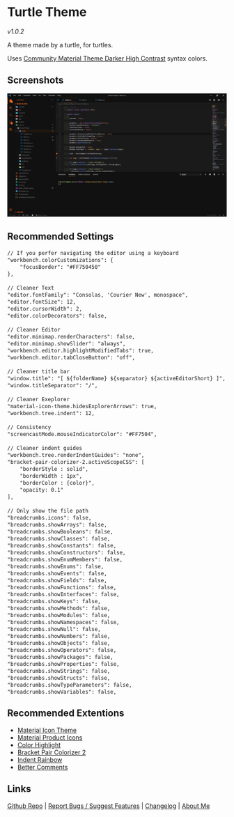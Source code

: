 # Turtle Theme

_v1.0.2_

A theme made by a turtle, for turtles.

Uses [Community Material Theme Darker High Contrast](https://marketplace.visualstudio.com/items?itemName=Equinusocio.vsc-community-material-theme) syntax colors.

## Screenshots

![C# code of a Music Player](https://github.com/CiberTurtle/Turtle-Theme/blob/master/images/screenshots/cs_music-player.png?raw=false)

## Recommended Settings

```jsonc
// If you perfer navigating the editor using a keyboard
"workbench.colorCustomizations": {
	"focusBorder": "#FF750450"
},

// Cleaner Text
"editor.fontFamily": "Consolas, 'Courier New', monospace",
"editor.fontSize": 12,
"editor.cursorWidth": 2,
"editor.colorDecorators": false,

// Cleaner Editor
"editor.minimap.renderCharacters": false,
"editor.minimap.showSlider": "always",
"workbench.editor.highlightModifiedTabs": true,
"workbench.editor.tabCloseButton": "off",

// Cleaner title bar
"window.title": "[ ${folderName} ${separator} ${activeEditorShort} ]",
"window.titleSeparator": "/",

// Cleaner Exeplorer
"material-icon-theme.hidesExplorerArrows": true,
"workbench.tree.indent": 12,

// Consistency
"screencastMode.mouseIndicatorColor": "#FF7504",

// Cleaner indent guides
"workbench.tree.renderIndentGuides": "none",
"bracket-pair-colorizer-2.activeScopeCSS": [
	"borderStyle : solid",
	"borderWidth : 1px",
	"borderColor : {color}",
	"opacity: 0.1"
],

// Only show the file path
"breadcrumbs.icons": false,
"breadcrumbs.showArrays": false,
"breadcrumbs.showBooleans": false,
"breadcrumbs.showClasses": false,
"breadcrumbs.showConstants": false,
"breadcrumbs.showConstructors": false,
"breadcrumbs.showEnumMembers": false,
"breadcrumbs.showEnums": false,
"breadcrumbs.showEvents": false,
"breadcrumbs.showFields": false,
"breadcrumbs.showFunctions": false,
"breadcrumbs.showInterfaces": false,
"breadcrumbs.showKeys": false,
"breadcrumbs.showMethods": false,
"breadcrumbs.showModules": false,
"breadcrumbs.showNamespaces": false,
"breadcrumbs.showNull": false,
"breadcrumbs.showNumbers": false,
"breadcrumbs.showObjects": false,
"breadcrumbs.showOperators": false,
"breadcrumbs.showPackages": false,
"breadcrumbs.showProperties": false,
"breadcrumbs.showStrings": false,
"breadcrumbs.showStructs": false,
"breadcrumbs.showTypeParameters": false,
"breadcrumbs.showVariables": false,
```

## Recommended Extentions

- [Material Icon Theme](https://marketplace.visualstudio.com/items?itemName=PKief.material-icon-theme)
- [Material Product Icons](https://marketplace.visualstudio.com/items?itemName=PKief.material-product-icons)
- [Color Highlight](https://marketplace.visualstudio.com/items?itemName=naumovs.color-highlight)
- [Bracket Pair Colorizer 2](https://marketplace.visualstudio.com/items?itemName=CoenraadS.bracket-pair-colorizer-2)
- [Indent Rainbow](https://marketplace.visualstudio.com/items?itemName=oderwat.indent-rainbow)
- [Better Comments](https://marketplace.visualstudio.com/items?itemName=aaron-bond.better-comments)

## Links

[Github Repo](https://github.com/CiberTurtle/Turtle-Theme) | [Report Bugs / Suggest Features](https://github.com/CiberTurtle/Turtle-Theme/issues) | [Changelog](CHANGELOG.md) | [About Me](https://github.com/CiberTurtle)

